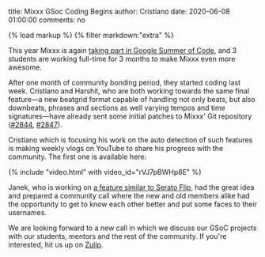 title: Mixxx GSoc Coding Begins
author: Cristiano
date: 2020-06-08 01:00:00
comments: no

{% load markup %}
{% filter markdown:"extra" %}

This year Mixxx is again [taking part in Google Summer of Code]({filename}/news/2020-05-05-mixxx-gsoc-projects-2020.md), and 3 students are working full-time for 3 months to make Mixxx even more awesome.

After one month of community bonding period, they started coding last week. Cristiano and Harshit, who are both working towards the same final feature—a new beatgrid format capable of handling not only beats, but also downbeats, phrases and sections as well varying tempos and time signatures—have already sent some initial patches to Mixxx' Git repository ([#2844](https://github.com/mixxxdj/mixxx/pull/2844), [#2847](https://github.com/mixxxdj/mixxx/pull/2847)).

Cristiano which is focusing his work on the auto detection of such features is making weekly vlogs on YouTube to share his progress with the community. The first one is available here:

{% include "video.html" with video_id="rVJ7pBWHp8E" %}

Janek, who is working on [a feature similar to Serato Flip](https://www.mixxx.org/wiki/doku.php/mixxx_macros), had the great idea and prepared a community call where the new and old members alike had the opportunity to get to know each other better and put some faces to their usernames.

We are looking forward to a new call in which we discuss our GSoC projects with our students, mentors and the rest of the community.
If you're interested, hit us up on [Zulip](https://mixxx.zulipchat.com/).
